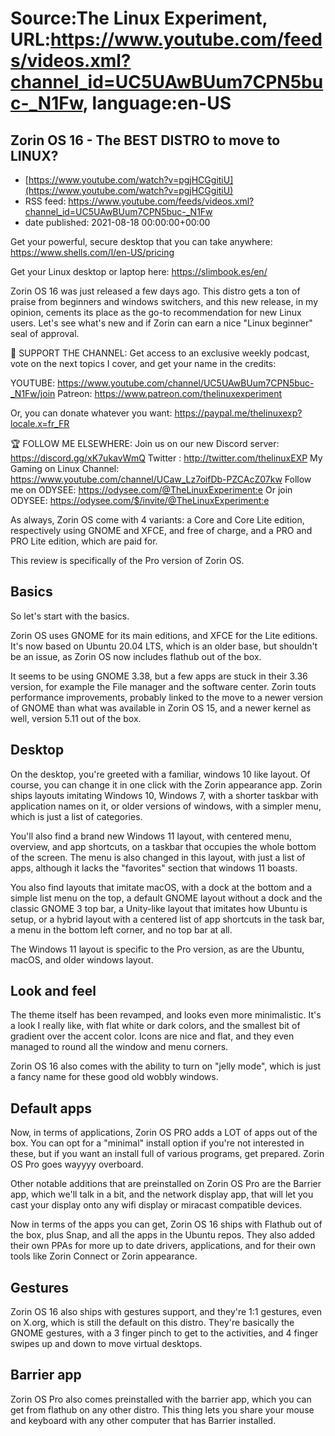 # Source:The Linux Experiment, URL:https://www.youtube.com/feeds/videos.xml?channel_id=UC5UAwBUum7CPN5buc-_N1Fw, language:en-US

## Zorin OS 16 - The BEST DISTRO to move to LINUX?
 - [https://www.youtube.com/watch?v=pgjHCGgitiU](https://www.youtube.com/watch?v=pgjHCGgitiU)
 - RSS feed: https://www.youtube.com/feeds/videos.xml?channel_id=UC5UAwBUum7CPN5buc-_N1Fw
 - date published: 2021-08-18 00:00:00+00:00

Get your powerful, secure desktop that you can take anywhere: https://www.shells.com/l/en-US/pricing

Get your Linux desktop or laptop here: https://slimbook.es/en/

Zorin OS 16 was just released a few days ago. This distro gets a ton of praise from beginners and windows switchers, and this new release, in my opinion, cements its place as the go-to recommendation for new Linux users. Let's see what's new and if Zorin can earn a nice "Linux beginner" seal of approval.

👏 SUPPORT THE CHANNEL:
Get access to an exclusive weekly podcast, vote on the next topics I cover, and get your name in the credits:

YOUTUBE: https://www.youtube.com/channel/UC5UAwBUum7CPN5buc-_N1Fw/join
Patreon: https://www.patreon.com/thelinuxexperiment

Or, you can donate whatever you want: https://paypal.me/thelinuxexp?locale.x=fr_FR

🏆 FOLLOW ME ELSEWHERE:
Join us on our new Discord server: https://discord.gg/xK7ukavWmQ
Twitter : http://twitter.com/thelinuxEXP
My Gaming on Linux Channel: https://www.youtube.com/channel/UCaw_Lz7oifDb-PZCAcZ07kw
Follow me on ODYSEE: https://odysee.com/@TheLinuxExperiment:e
Or join ODYSEE: https://odysee.com/$/invite/@TheLinuxExperiment:e



As always, Zorin OS come with 4 variants: a Core and Core Lite edition, respectively using GNOME and XFCE, and free of charge, and a PRO and PRO Lite edition, which are paid for.

This review is specifically of the Pro version of Zorin OS.

## Basics
So let's start with the basics.

Zorin OS uses GNOME for its main editions, and XFCE for the Lite editions. It's now based on Ubuntu 20.04 LTS, which is an older base, but shouldn't be an issue, as Zorin OS now includes flathub out of the box.

It seems to be using GNOME 3.38, but a few apps are stuck in their 3.36 version, for example the File manager and the software center. Zorin touts performance improvements, probably linked to the move to a newer version of GNOME than what was available in Zorin OS 15, and a newer kernel as well, version 5.11 out of the box.

## Desktop

On the desktop, you're greeted with a familiar, windows 10 like layout. Of course, you can change it in one click with the Zorin appearance app.
Zorin ships layouts imitating Windows 10, Windows 7, with a shorter taskbar with application names on it, or older versions of windows, with a simpler menu, which is just a list of categories.

You'll also find a brand new Windows 11 layout, with centered menu, overview, and app shortcuts, on a taskbar that occupies the whole bottom of the screen. The menu is also changed in this layout, with just a list of apps, although it lacks the "favorites" section that windows 11 boasts. 

You also find layouts that imitate macOS, with a dock at the bottom and a simple list menu on the top, a default GNOME layout without a dock and the classic GNOME 3 top bar, a Unity-like layout that imitates how Ubuntu is setup, or a hybrid layout with a centered list of app shortcuts in the task bar, a menu in the bottom left corner, and no top bar at all.

The Windows 11 layout is specific to the Pro version, as are the Ubuntu, macOS, and older windows layout.


## Look and feel 

The theme itself has been revamped, and looks even more minimalistic. It's a look I really like, with flat white or dark colors, and the smallest bit of gradient over the accent color. Icons are nice and flat, and they even managed to round all the window and menu corners.

Zorin OS 16 also comes with the ability to turn on "jelly mode", which is just a fancy name for these good old wobbly windows.

## Default apps
Now, in terms of applications, Zorin OS PRO adds a LOT of apps out of the box. You can opt for a "minimal" install option if you're not interested in these, but if you want an install full of various programs, get prepared.
Zorin OS Pro goes wayyyy overboard.

Other notable additions that are preinstalled on Zorin OS Pro are the Barrier app, which we'll talk in a bit, and the network display app, that will let you cast your display onto any wifi display or miracast compatible devices.

Now in terms of the apps you can get, Zorin OS 16 ships with Flathub out of the box, plus Snap, and all the apps in the Ubuntu repos. They also added their own PPAs for more up to date drivers,  applications, and for their own tools like Zorin Connect or Zorin appearance.

## Gestures

Zorin OS 16 also ships with gestures support, and they're 1:1 gestures, even on X.org, which is still the default on this distro. They're basically the GNOME gestures, with a 3 finger pinch to get to the activities, and 4 finger swipes up and down to move virtual desktops.

## Barrier app

Zorin OS Pro also comes preinstalled with the barrier app, which you can get from flathub on any other distro. This thing lets you share your mouse and keyboard with any other computer that has Barrier installed.

